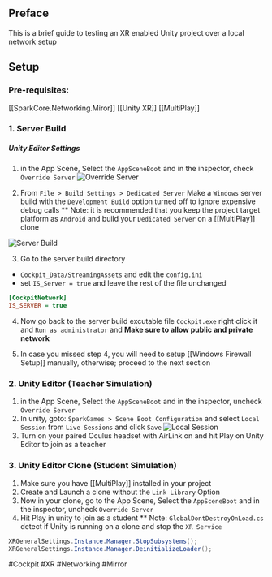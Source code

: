 ## Preface
This is a brief guide to testing an XR enabled Unity project over a local network setup

## Setup
### Pre-requisites:
[[SparkCore.Networking.Miror]]
[[Unity XR]]
[[MultiPlay]]

### 1. Server Build
##### Unity Editor Settings
1. in the App Scene, Select the `AppSceneBoot` and in the inspector, check `Override Server`
![Override Server](_res/Cockpit/OverrideServer.jpg)

2. From `File > Build Settings > Dedicated Server` Make a `Windows` server build with the `Development Build` option turned off to ignore expensive debug calls 
** Note: it is recommended that you keep the project target platform as `Android` and build your `Dedicated Server` on a [[MultiPlay]] clone

![Server Build](_res/Cockpit/ServerBuild.jpg)

3. Go to the server build directory
- `Cockpit_Data/StreamingAssets` and edit the `config.ini` 
- set `IS_Server = true` and leave the rest of the file unchanged
``` ini
[CockpitNetwork]
IS_SERVER = true
```
4. Now go back to the server build excutable file `Cockpit.exe` right click it and `Run as administrator` and  **Make sure to allow public and private network**

5. In case you missed step 4, you will need to setup [[Windows Firewall Setup]] manually, otherwise; proceed to the next section

### 2. Unity Editor (Teacher Simulation)
1. in the App Scene, Select the `AppSceneBoot` and in the inspector, uncheck `Override Server`
2. In unity, goto: `SparkGames > Scene Boot Configuration` and select `Local Session` from `Live Sessions` and click `Save`
![Local Session](_res/Cockpit/LocalSessionEditor.jpg)
3. Turn on your paired Oculus headset with AirLink on and hit Play on Unity Editor to join as a teacher

### 3. Unity Editor Clone (Student Simulation)
1. Make sure you have [[MultiPlay]] installed in your project
2. Create and Launch a clone without the `Link Library` Option
3. Now in your clone, go to the App Scene, Select the `AppSceneBoot` and in the inspector, uncheck `Override Server`
4. Hit Play in unity to join as a student
** Note: `GlobalDontDestroyOnLoad.cs` detect if Unity is running on a clone and stop the `XR Service`
```c#
XRGeneralSettings.Instance.Manager.StopSubsystems();  
XRGeneralSettings.Instance.Manager.DeinitializeLoader();
```




#Cockpit #XR #Networking #Mirror
